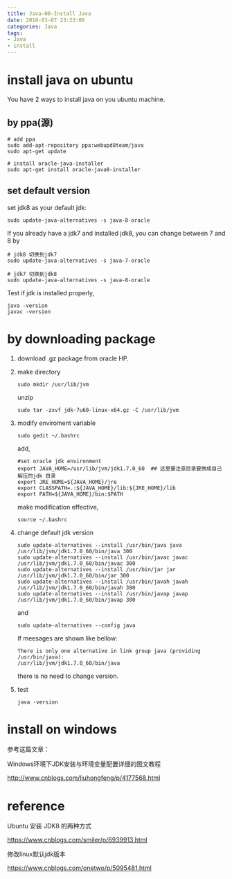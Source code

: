 ```yaml
---
title: Java-00-Install Java
date: 2018-03-07 23:23:00
categories: Java
tags:
- Java
- install
---
```


# install java on ubuntu

You have 2 ways to install java on you ubuntu machine.

## by ppa(源)

```
# add ppa
sudo add-apt-repository ppa:webupd8team/java
sudo apt-get update
```

```
# install oracle-java-installer
sudo apt-get install oracle-java8-installer
```

## set default version

set jdk8 as your default jdk:

```
sudo update-java-alternatives -s java-8-oracle
```

If you already have a  jdk7 and installed jdk8, you can change between 7 and 8 by

```
# jdk8 切换到jdk7
sudo update-java-alternatives -s java-7-oracle
```

```
# jdk7 切换到jdk8
sudo update-java-alternatives -s java-8-oracle
```

Test if jdk is installed properly,

```
java -version
javac -version
```

# by downloading package

1. download .gz package from oracle HP.

2. make directory

   ```
   sudo mkdir /usr/lib/jvm
   ```

   unzip

   ```
   sudo tar -zxvf jdk-7u60-linux-x64.gz -C /usr/lib/jvm
   ```

3. modify enviroment variable

   ```
   sudo gedit ~/.bashrc
   ```

   add,

   ```
   #set oracle jdk environment
   export JAVA_HOME=/usr/lib/jvm/jdk1.7.0_60  ## 这里要注意目录要换成自己解压的jdk 目录
   export JRE_HOME=${JAVA_HOME}/jre  
   export CLASSPATH=.:${JAVA_HOME}/lib:${JRE_HOME}/lib  
   export PATH=${JAVA_HOME}/bin:$PATH 
   ```

   make modification effective,

   ```
   source ~/.bashrc
   ```

4. change default jdk version

   ```
   sudo update-alternatives --install /usr/bin/java java /usr/lib/jvm/jdk1.7.0_60/bin/java 300  
   sudo update-alternatives --install /usr/bin/javac javac /usr/lib/jvm/jdk1.7.0_60/bin/javac 300  
   sudo update-alternatives --install /usr/bin/jar jar /usr/lib/jvm/jdk1.7.0_60/bin/jar 300   
   sudo update-alternatives --install /usr/bin/javah javah /usr/lib/jvm/jdk1.7.0_60/bin/javah 300   
   sudo update-alternatives --install /usr/bin/javap javap /usr/lib/jvm/jdk1.7.0_60/bin/javap 300  
   ```

   and

   ```
   sudo update-alternatives --config java
   ```

   If meesages are shown like bellow:

   ```
   There is only one alternative in link group java (providing /usr/bin/java):
   /usr/lib/jvm/jdk1.7.0_60/bin/java
   ```

   there is no need to change version.

5. test

   ```
   java -version
   ```


# install on windows

参考这篇文章：

Windows环境下JDK安装与环境变量配置详细的图文教程

http://www.cnblogs.com/liuhongfeng/p/4177568.html

# reference

Ubuntu 安装 JDK8 的两种方式

https://www.cnblogs.com/smiler/p/6939913.html

修改linux默认jdk版本

https://www.cnblogs.com/onetwo/p/5095481.html

